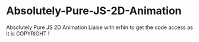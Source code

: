 # Absolutely-Pure-JS-2D-Animation
Absolutely Pure JS 2D Animation
Liaise with erhin to get the code access as it is COPYRIGHT !
